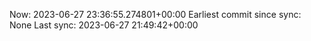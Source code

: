 Now: 2023-06-27 23:36:55.274801+00:00 Earliest commit since sync: None Last sync: 2023-06-27 21:49:42+00:00
